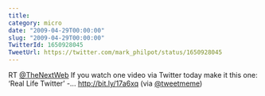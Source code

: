 ```yaml
---
title: 
category: micro
date: "2009-04-29T00:00:00"
slug: "2009-04-29T00:00:00"
TwitterId: 1650928045
TweetUrl: https://twitter.com/mark_philpot/status/1650928045
---
```


RT [@TheNextWeb](https://twitter.com/TheNextWeb) If you watch one video via
Twitter today make it this one: ‘Real Life Twitter’ -... http://bit.ly/17a6xq
(via [@tweetmeme](https://twitter.com/tweetmeme))
